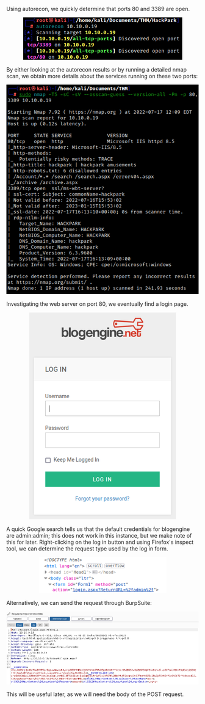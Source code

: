 Using autorecon, we quickly determine that ports 80 and 3389 are open.

<center>

![efa067d955098e8f8ee6b381e60c64ab.png](/HackPark/_resources/efa067d955098e8f8ee6b381e60c64ab-1.png)

</center>

By either looking at the autorecon results or by running a detailed nmap scan, we obtain more details about the services running on these two ports:

<center>

![1613229ae7e2222b5f5b021d0cbd24f0.png](/HackPark/_resources/1613229ae7e2222b5f5b021d0cbd24f0-1.png)

</center>

Investigating the web server on port 80, we eventually find a login page.

<center>

![2f8d1c6ad747ce3acbfbe550f89e4caf.png](/HackPark/_resources/2f8d1c6ad747ce3acbfbe550f89e4caf-1.png)

</center>

A quick Google search tells us that the default credentials for blogengine are admin:admin; this does not work in this instance, but we make note of this for later. Right-clicking on the log in button and using Firefox's inspect tool, we can determine the request type used by the log in form.

<center>

![f03ee789746226fd3abba612238de0db.png](/HackPark/_resources/f03ee789746226fd3abba612238de0db-1.png)

</center>

Alternatively, we can send the request through BurpSuite:

<center>

![3f665a94884868f0448d14ddd7faa944.png](/HackPark/_resources/3f665a94884868f0448d14ddd7faa944-1.png)

</center>

This will be useful later, as we will need the body of the POST request.